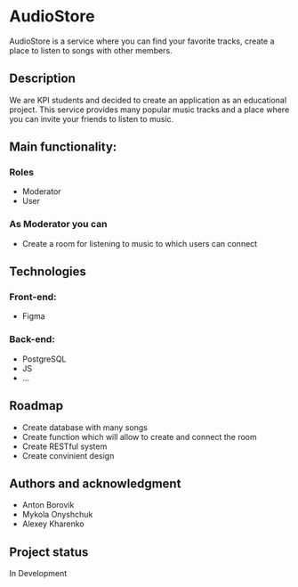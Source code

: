 # AudioStore

AudioStore is a service where you can find your favorite tracks, create a place to listen to songs with other members.

## Description

We are KPI students and decided to create an application as an educational project. This service provides many popular music tracks and a place where you can invite your friends to listen to music.

## Main functionality:

  ### Roles
   - Moderator
   - User
  ### As Moderator you can
   - Create a room for listening to music to which users can connect

## Technologies
 ### Front-end:
  - Figma
 ### Back-end:
  - PostgreSQL
  - JS
  - ...
 
## Roadmap

- Create database with many songs
- Create function which will allow to create and connect the room
- Create RESTful system
- Create convinient design

## Authors and acknowledgment

- Anton Borovik
- Mykola Onyshchuk
- Alexey Kharenko

## Project status

In Development
